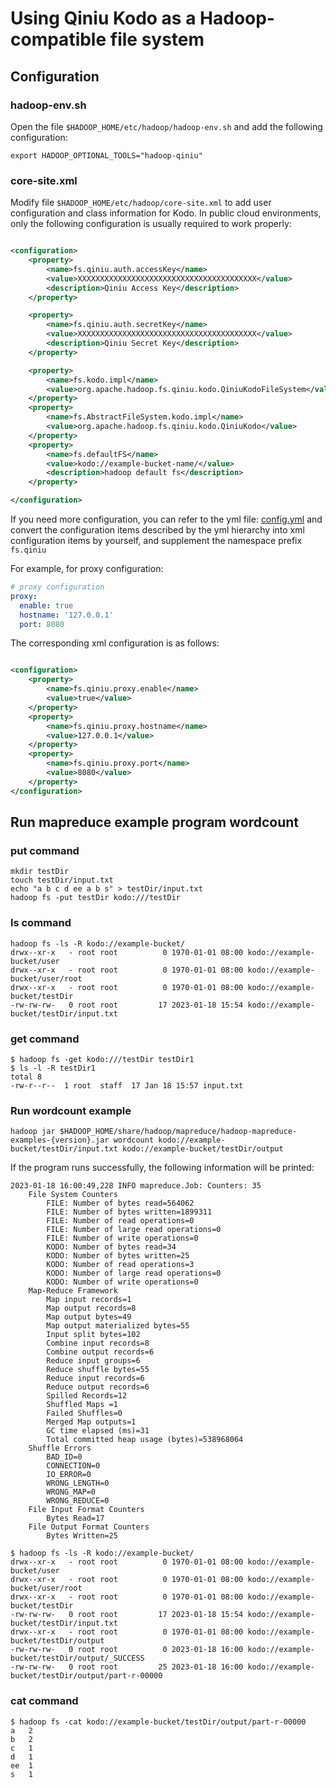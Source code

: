 # Using Qiniu Kodo as a Hadoop-compatible file system

## Configuration

### hadoop-env.sh

Open the file `$HADOOP_HOME/etc/hadoop/hadoop-env.sh` and add the following configuration:

```shell
export HADOOP_OPTIONAL_TOOLS="hadoop-qiniu"
```

### core-site.xml

Modify file `$HADOOP_HOME/etc/hadoop/core-site.xml` to add user configuration and class information for Kodo.
In public cloud environments, only the following configuration is usually required to work properly:

```xml

<configuration>
    <property>
        <name>fs.qiniu.auth.accessKey</name>
        <value>XXXXXXXXXXXXXXXXXXXXXXXXXXXXXXXXXXXXXXXX</value>
        <description>Qiniu Access Key</description>
    </property>

    <property>
        <name>fs.qiniu.auth.secretKey</name>
        <value>XXXXXXXXXXXXXXXXXXXXXXXXXXXXXXXXXXXXXXXX</value>
        <description>Qiniu Secret Key</description>
    </property>

    <property>
        <name>fs.kodo.impl</name>
        <value>org.apache.hadoop.fs.qiniu.kodo.QiniuKodoFileSystem</value>
    </property>
    <property>
        <name>fs.AbstractFileSystem.kodo.impl</name>
        <value>org.apache.hadoop.fs.qiniu.kodo.QiniuKodo</value>
    </property>
    <property>
        <name>fs.defaultFS</name>
        <value>kodo://example-bucket-name/</value>
        <description>hadoop default fs</description>
    </property>

</configuration>

```

If you need more configuration, you can refer to the yml file: [config.yml](config.md) and convert the configuration
items described by the yml hierarchy into xml configuration items by yourself, and supplement the namespace prefix
`fs.qiniu`

For example, for proxy configuration:

```yml
# proxy configuration
proxy:
  enable: true
  hostname: '127.0.0.1'
  port: 8080
```

The corresponding xml configuration is as follows:

```xml

<configuration>
    <property>
        <name>fs.qiniu.proxy.enable</name>
        <value>true</value>
    </property>
    <property>
        <name>fs.qiniu.proxy.hostname</name>
        <value>127.0.0.1</value>
    </property>
    <property>
        <name>fs.qiniu.proxy.port</name>
        <value>8080</value>
    </property>
</configuration>
```

## Run mapreduce example program wordcount

### put command

```shell
mkdir testDir
touch testDir/input.txt
echo "a b c d ee a b s" > testDir/input.txt
hadoop fs -put testDir kodo:///testDir

```

### ls command

```shell
hadoop fs -ls -R kodo://example-bucket/
drwx--xr-x   - root root          0 1970-01-01 08:00 kodo://example-bucket/user
drwx--xr-x   - root root          0 1970-01-01 08:00 kodo://example-bucket/user/root
drwx--xr-x   - root root          0 1970-01-01 08:00 kodo://example-bucket/testDir
-rw-rw-rw-   0 root root         17 2023-01-18 15:54 kodo://example-bucket/testDir/input.txt
```

### get command

```shell
$ hadoop fs -get kodo:///testDir testDir1
$ ls -l -R testDir1
total 8
-rw-r--r--  1 root  staff  17 Jan 18 15:57 input.txt
```

### Run wordcount example

```shell
hadoop jar $HADOOP_HOME/share/hadoop/mapreduce/hadoop-mapreduce-examples-{version}.jar wordcount kodo://example-bucket/testDir/input.txt kodo://example-bucket/testDir/output
```

If the program runs successfully, the following information will be printed:

```text
2023-01-18 16:00:49,228 INFO mapreduce.Job: Counters: 35
	File System Counters
		FILE: Number of bytes read=564062
		FILE: Number of bytes written=1899311
		FILE: Number of read operations=0
		FILE: Number of large read operations=0
		FILE: Number of write operations=0
		KODO: Number of bytes read=34
		KODO: Number of bytes written=25
		KODO: Number of read operations=3
		KODO: Number of large read operations=0
		KODO: Number of write operations=0
	Map-Reduce Framework
		Map input records=1
		Map output records=8
		Map output bytes=49
		Map output materialized bytes=55
		Input split bytes=102
		Combine input records=8
		Combine output records=6
		Reduce input groups=6
		Reduce shuffle bytes=55
		Reduce input records=6
		Reduce output records=6
		Spilled Records=12
		Shuffled Maps =1
		Failed Shuffles=0
		Merged Map outputs=1
		GC time elapsed (ms)=31
		Total committed heap usage (bytes)=538968064
	Shuffle Errors
		BAD_ID=0
		CONNECTION=0
		IO_ERROR=0
		WRONG_LENGTH=0
		WRONG_MAP=0
		WRONG_REDUCE=0
	File Input Format Counters 
		Bytes Read=17
	File Output Format Counters 
		Bytes Written=25
```

```text
$ hadoop fs -ls -R kodo://example-bucket/
drwx--xr-x   - root root          0 1970-01-01 08:00 kodo://example-bucket/user
drwx--xr-x   - root root          0 1970-01-01 08:00 kodo://example-bucket/user/root
drwx--xr-x   - root root          0 1970-01-01 08:00 kodo://example-bucket/testDir
-rw-rw-rw-   0 root root         17 2023-01-18 15:54 kodo://example-bucket/testDir/input.txt
drwx--xr-x   - root root          0 1970-01-01 08:00 kodo://example-bucket/testDir/output
-rw-rw-rw-   0 root root          0 2023-01-18 16:00 kodo://example-bucket/testDir/output/_SUCCESS
-rw-rw-rw-   0 root root         25 2023-01-18 16:00 kodo://example-bucket/testDir/output/part-r-00000
```

### cat command

```text
$ hadoop fs -cat kodo://example-bucket/testDir/output/part-r-00000
a	2
b	2
c	1
d	1
ee	1
s	1
```
